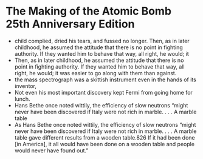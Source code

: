 # The Making of the Atomic Bomb 25th Anniversary Edition
- child complied, dried his tears, and fussed no longer. Then, as in later childhood, he assumed the attitude that there is no point in fighting authority. If they wanted him to behave that way, all right, he would; it
- Then, as in later childhood, he assumed the attitude that there is no point in fighting authority. If they wanted him to behave that way, all right, he would; it was easier to go along with them than against.
- the mass spectrograph was a skittish instrument even in the hands of its inventor,
- Not even his most important discovery kept Fermi from going home for lunch.
- Hans Bethe once noted wittily, the efficiency of slow neutrons “might never have been discovered if Italy were not rich in marble. . . . A marble table
- As Hans Bethe once noted wittily, the efficiency of slow neutrons “might never have been discovered if Italy were not rich in marble. . . . A marble table gave different results from a wooden table.826 If it had been done [in America], it all would have been done on a wooden table and people would never have found out.”
